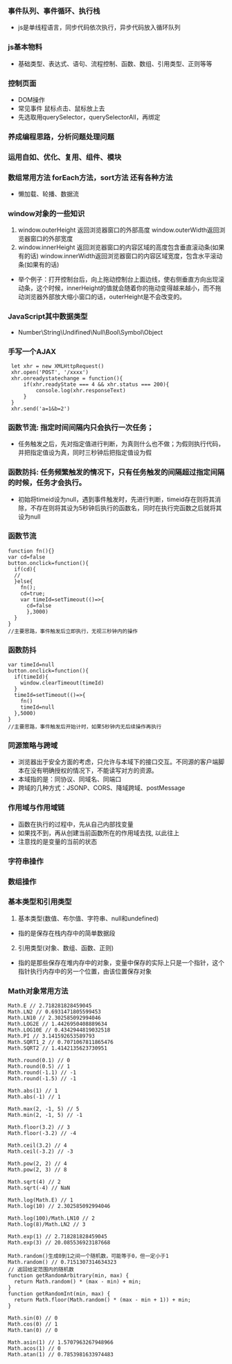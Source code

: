 ### 事件队列、事件循环、执行栈
- js是单线程语言，同步代码依次执行，异步代码放入循环队列
### js基本物料
- 基础类型、表达式、语句、流程控制、函数、数组、引用类型、正则等等
### 控制页面
- DOM操作
- 常见事件 鼠标点击、鼠标放上去
- 先选取用querySelector，querySelectorAll，再绑定
### 养成编程思路，分析问题处理问题
### 运用自如、优化、复用、组件、模块
### 数组常用方法 forEach方法，sort方法 还有各种方法
- 懒加载、轮播、数据流
### window对象的一些知识
1. window.outerHeight 返回浏览器窗口的外部高度 window.outerWidth返回浏览器窗口的外部宽度
2. window.innerHeight 返回浏览器窗口的内容区域的高度包含垂直滚动条(如果有的话) window.innerWidth返回浏览器窗口的内容区域宽度，包含水平滚动条(如果有的话)
- 举个例子：打开控制台后，向上拖动控制台上面边线，使右侧垂直方向出现滚动条，这个时候，innerHeight的值就会随着你的拖动变得越来越小，而不拖动浏览器外部放大缩小窗口的话，outerHeight是不会改变的。
### JavaScript其中数据类型
- Number\String\Undifined\Null\Bool\Symbol\Object
### 手写一个AJAX
```
 let xhr = new XMLHttpRequest()
 xhr.open('POST', '/xxxx')
 xhr.onreadystatechange = function(){
     if(xhr.readyState === 4 && xhr.status === 200){
         console.log(xhr.responseText)
     }
 }
 xhr.send('a=1&b=2')
```
### 函数节流: 指定时间间隔内只会执行一次任务；
- 任务触发之后，先对指定值进行判断，为真则什么也不做；为假则执行代码，并把指定值设为真，同时三秒钟后把指定值设为假
### 函数防抖: 任务频繁触发的情况下，只有任务触发的间隔超过指定间隔的时候，任务才会执行。
- 初始将timeid设为null，遇到事件触发时，先进行判断，timeid存在则将其消除，不存在则将其设为5秒钟后执行的函数名，同时在执行完函数之后就将其设为null
### 函数节流
```
function fn(){}
var cd=false
button.onclick=function(){
  if(cd){
  //
  }else{
    fn();
    cd=true;
    var timeId=setTimeout(()=>{
      cd=false
      },3000)
  }
}
//主要思路，事件触发后立即执行，无视三秒钟内的操作
```
### 函数防抖
```
var timeId=null
button.onclick=function(){
  if(timeId){
    window.clearTimeout(timeId)
  }
  timeId=setTimeout(()=>{
    fn()
    timeId=null
  },5000)
}  
//主要思路，事件触发后开始计时，如果5秒钟内无后续操作再执行
```
### 同源策略与跨域
- 浏览器出于安全方面的考虑，只允许与本域下的接口交互。不同源的客户端脚本在没有明确授权的情况下，不能读写对方的资源。
- 本域指的是：同协议、同域名、同端口
- 跨域的几种方式：JSONP、CORS、降域跨域、postMessage
### 作用域与作用域链
- 函数在执行的过程中，先从自己内部找变量
- 如果找不到，再从创建当前函数所在的作用域去找, 以此往上
- 注意找的是变量的当前的状态
### 字符串操作
### 数组操作
### 基本类型和引用类型
1. 基本类型(数值、布尔值、字符串、null和undefined)
- 指的是保存在栈内存中的简单数据段
2. 引用类型(对象、数组、函数、正则)
- 指的是那些保存在堆内存中的对象，变量中保存的实际上只是一个指针，这个指针执行内存中的另一个位置，由该位置保存对象
### Math对象常用方法
```
Math.E // 2.718281828459045
Math.LN2 // 0.6931471805599453
Math.LN10 // 2.302585092994046
Math.LOG2E // 1.4426950408889634
Math.LOG10E // 0.4342944819032518
Math.PI // 3.141592653589793
Math.SQRT1_2 // 0.7071067811865476
Math.SQRT2 // 1.4142135623730951
```
```
Math.round(0.1) // 0
Math.round(0.5) // 1
Math.round(-1.1) // -1
Math.round(-1.5) // -1

Math.abs(1) // 1
Math.abs(-1) // 1

Math.max(2, -1, 5) // 5
Math.min(2, -1, 5) // -1

Math.floor(3.2) // 3
Math.floor(-3.2) // -4

Math.ceil(3.2) // 4
Math.ceil(-3.2) // -3

Math.pow(2, 2) // 4
Math.pow(2, 3) // 8

Math.sqrt(4) // 2
Math.sqrt(-4) // NaN

Math.log(Math.E) // 1
Math.log(10) // 2.302585092994046

Math.log(100)/Math.LN10 // 2
Math.log(8)/Math.LN2 // 3

Math.exp(1) // 2.718281828459045
Math.exp(3) // 20.085536923187668

Math.random()生成0到1之间一个随机数，可能等于0，但一定小于1
Math.random() // 0.7151307314634323
// 返回给定范围内的随机数
function getRandomArbitrary(min, max) {
  return Math.random() * (max - min) + min;
}
function getRandomInt(min, max) {
  return Math.floor(Math.random() * (max - min + 1)) + min;
}

Math.sin(0) // 0
Math.cos(0) // 1
Math.tan(0) // 0

Math.asin(1) // 1.5707963267948966
Math.acos(1) // 0
Math.atan(1) // 0.7853981633974483

```
